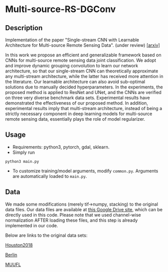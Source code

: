 # Multi-source-RS-DGConv

## Description

Implementation of the paper "Single-stream CNN with Learnable Architecture for Multi-source Remote Sensing Data". (under review) [[arxiv]](http://arxiv.org/abs/2109.06094)

In this work we propose an efficient and generalizable framework based on CNNs for multi-source remote sensing data joint classification. We adopt and improve dynamic grouping convolution to learn our network architecture, so that our single-stream CNN can theoretically approximate any multi-stream architecture, while the latter has received more attention in the literature. Our learnable architecture can also avoid sub-optimal solutions due to manually decided hyperparameters.  In the experiments, the proposed method is applied to ResNet and UNet, and the CNNs are verified on three very diverse benchmark data sets. Experimental results have demonstrated the effectiveness of our proposed method. In addition, experimental results imply that multi-stream architecture, instead of being a strictly necessary component in deep learning models for multi-source remote sensing data, essentially plays the role of model regularizer. 

## Usage
- Requirements: python3, pytorch, gdal, sklearn. 
- Simply run 
```
python3 main.py
```
- To customize training/model arguments, modify ```common.py```. Arguments are automatically loaded to ```main.py```.

## Data
We made some modifications (merely tif→numpy, stacking) to the original data files. Our data files are available at [this Google Drive site](https://drive.google.com/drive/folders/1urY6Pjba3mStDcRphIfkNf50295aW2o2?usp=sharing), which can be directly used in this code. Please note that we used channel-wise normalization AFTER loading these files, and this step is already implemented in our code. 

Below are links to the original data sets:

[Houston2018](https://ieee-dataport.org/open-access/2018-ieee-grss-data-fusion-challenge-%E2%80%93-fusion-multispectral-lidar-and-hyperspectral-data)

[Berlin](https://github.com/danfenghong/ISPRS_S2FL)

[MUUFL](https://github.com/GatorSense/MUUFLGulfport/tree/master/MUUFLGulfportSceneLabels)
